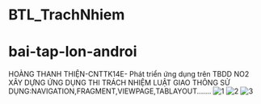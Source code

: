 # BTL_TrachNhiem
# bai-tap-lon-androi
HOÀNG THANH THIỆN-CNTTK14E- Phát triển ứng dụng trên TBDD NO2
XÂY DỰNG ỨNG DỤNG THI TRÁCH NHIỆM LUẬT GIAO THÔNG
SỬ DỤNG:NAVIGATION,FRAGMENT,VIEWPAGE,TABLAYOUT.......
![1](https://user-images.githubusercontent.com/49353792/55940004-65c15000-5c69-11e9-8d39-299f5f0af88d.png)
![2](https://user-images.githubusercontent.com/49353792/55940009-6954d700-5c69-11e9-9548-c9a095e48a4e.png)
![3](https://user-images.githubusercontent.com/49353792/55940013-6b1e9a80-5c69-11e9-875a-0b16ad40697e.png)
